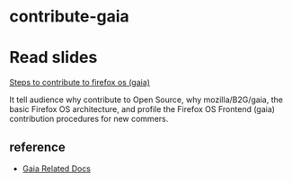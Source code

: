 contribute-gaia
===============

# Read slides

[Steps to contribute to firefox os (gaia)](http://www.slideshare.net/gasolin/steps-to-contribute-to-firefox-os-2)

It tell audience why contribute to Open Source, why mozilla/B2G/gaia, the basic Firefox OS architecture, 
and profile the Firefox OS Frontend (gaia) contribution procedures for new commers.

## reference

* [Gaia Related Docs](https://developer.mozilla.org/en-US/docs/Mozilla/Firefox_OS/Platform/Gaia)


